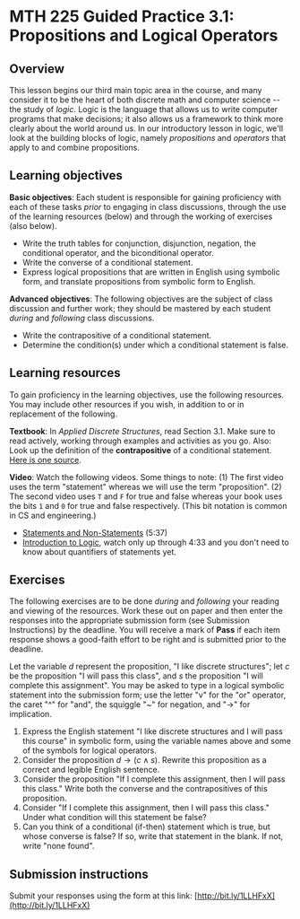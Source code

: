 # MTH 225 Guided Practice 3.1: Propositions and Logical Operators

## Overview

This lesson begins our third main topic area in the course, and many consider it to be the heart of both discrete math and computer science -- the study of _logic_. Logic is the language that allows us to write computer programs that make decisions; it also allows us a framework to think more clearly about the world around us. In our introductory lesson in logic, we'll look at the building blocks of logic, namely _propositions_ and _operators_ that apply to and combine propositions. 

## Learning objectives

__Basic objectives__: Each student is responsible for gaining proficiency with each of these tasks _prior_ to engaging in class discussions, through the use of the learning resources (below) and through the working of exercises (also below). 

+ Write the truth tables for conjunction, disjunction, negation, the conditional operator, and the biconditional operator.
+ Write the converse of a conditional statement.
+ Express logical propositions that are written in English using symbolic form, and translate propositions from symbolic form to English. 

__Advanced objectives__: The following objectives are the subject of class discussion and further work; they should be mastered by each student _during_ and _following_ class discussions. 

+ Write the contrapositive of a conditional statement. 
+ Determine the condition(s) under which a conditional statement is false. 

## Learning resources 

To gain proficiency in the learning objectives, use the following resources. You may include other resources if you wish, in addition to or in replacement of the following. 

__Textbook__: In _Applied Discrete Structures_, read Section 3.1. Make sure to read actively, working through examples and activities as you go. Also: Look up the definition of the __contrapositive__ of a conditional statement. [Here is one source](http://www.mathwords.com/c/contrapositive.htm). 

__Video__: Watch the following videos. Some things to note: (1) The first video uses the term "statement" whereas we will use the term "proposition". (2) The second video uses `T` and `F` for true and false whereas your book uses the bits `1` and `0` for true and false respectively. (This bit notation is common in CS and engineering.)

+ [Statements and Non-Statements](https://youtu.be/UuETUEJo0rk) (5:37)
+ [Introduction to Logic](https://youtu.be/OLGVhszBlq4), watch only up through 4:33 and you don't need to know about quantifiers of statements yet. 

## Exercises

The following exercises are to be done _during_ and _following_ your reading and viewing of the resources. Work these out on paper and then enter the responses into the appropriate submission form (see Submission Instructions) by the deadline. You will receive a mark of __Pass__ if each item response shows a good-faith effort to be right and is submitted prior to the deadline. 

Let the variable $d$ represent the proposition, "I like discrete structures"; let $c$ be the proposition "I will pass this class", and $s$ the proposition "I will complete this assignment". You may be asked to type in a logical symbolic statement into the submission form; use the letter "v" for the "or" operator, the caret "^" for "and", the squiggle "~" for negation, and "->" for implication.

1. Express the English statement "I like discrete structures and I will pass this course" in symbolic form, using the variable names above and some of the symbols for logical operators. 
2. Consider the proposition $d \rightarrow (c \wedge s)$. Rewrite this proposition as a correct and legible English sentence. 
3. Consider the proposition "If I complete this assignment, then I will pass this class." Write both the converse and the contrapositives of this proposition. 
4. Consider "If I complete this assignment, then I will pass this class." Under what condition will this statement be false? 
5. Can you think of a conditional (if-then) statement which is true, but whose converse is false? If so, write that statement in the blank. If not, write "none found". 

## Submission instructions

Submit your responses using the form at this link: [http://bit.ly/1LLHFxX](http://bit.ly/1LLHFxX)